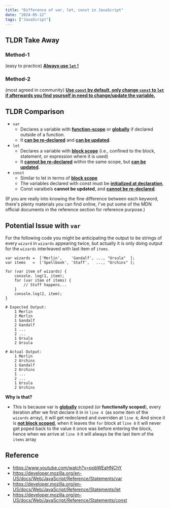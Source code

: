 ```yaml
---
title: "Difference of var, let, const in JavaScript"
date: "2024-05-12"
tags: ["JavaScript"]
---
```




## TLDR Take Away

### Method-1

(easy to practice) <u>**Always use `let` !**</u>

### Method-2

(most agreed in community) **<u>Use `const` by default, only change `const` to `let` if afterwards you find yourself in need to change/update the variable.</u>**







## TLDR Comparison

- `var`
    - Declares a variable with <u>**function-scope**</u> or **<u>globally</u>** if declared outside of a function.
    - It **<u>can be re-declared</u>** and **<u>can be updated</u>**.
- `let`
    - Declares a variable with **<u>block scope</u>** (i.e., confined to the block, statement, or expression where it is used)
    - It **<u>cannot be re-declared</u>** within the same scope, but <u>**can be updated**</u>.
- `const`
    - Similar to ﻿let in terms of **<u>block scope</u>**
    - The variables declared with ﻿const must be **<u>initialized at declaration</u>**,
    - Const varaibels **cannot be updated**, and <u>**cannot be re-declared**</u>.

(If you are really into knowing the fine difference between each keyword, there's plenty materials you can find online, I've put some of the MDN official documents in the reference section for reference purpose.)



## Potential Issue with `var`

For the following code you might be anticipating the output to be strings of every  `wizard`  in `wizards` appearing twice, but actually it is only doing output for the `wizards` interleaved with last item of `items`.

```
var wizards =  ['Merlin',    'Gandalf', ..., "Ursula"  ];
var items   =  ['Spellbook', 'Staff',   ..., "Urchins" ];

for (var item of wizards) {
	console. log(1, item);
	for (var item of items) {
		// Stuff happens...
	}
	console.log(2, item);
}
```

```
# Expected Output:
	1 Merlin
	2 Merlin
	1 Gandalf
	2 Gandalf
	1 ...
	2 ...
	1 Ursula
	2 Ursula

# Actual Output:
    1 Merlin
	2 Urchins
	1 Gandalf
	2 Urchins
	1 ...
	2 ...
	1 Ursula
	2 Urchins
```

**Why is that?**

-   This is because var is **<u>globally</u>** scoped (or **functionally scoped**), every iteration after we first declare it in in `line 4 `(as some item of the `wizards` array), it will get redeclared and overriden at `line 6`; And since it is **<u>not block scoped</u>**, when it leaves the `for` block at `line 8` it will never get poped back to the value it once was before entering the block, hence when we arrive at `line 9` it will always be the last item of the `items` array



## Reference

-   https://www.youtube.com/watch?v=pobWEaHNChY
-   https://developer.mozilla.org/en-US/docs/Web/JavaScript/Reference/Statements/var
-   https://developer.mozilla.org/en-US/docs/Web/JavaScript/Reference/Statements/let
-   https://developer.mozilla.org/en-US/docs/Web/JavaScript/Reference/Statements/const

